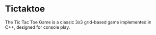 # Tictaktoe
The Tic Tac Toe Game is a classic 3x3 grid-based game implemented in C++, designed for console play.
